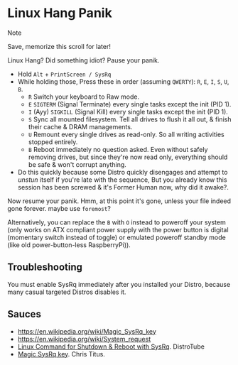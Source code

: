 # Linux Hang Panik

> [!NOTE]
> Save, memorize this scroll for later!

Linux Hang? Did something idiot? Pause your panik.

- Hold `Alt` + `PrintScreen / SysRq`
- While holding those, Press these in order (assuming `QWERTY`): `R`, `E`, `I`, `S`, `U`, `B`.
    - `R` Switch your keyboard to Raw mode.
    - `E` `SIGTERM` (Signal Terminate) every single tasks except the init (PID 1).
    - `I` (Ayy) `SIGKILL` (Signal Kill) every single tasks except the init (PID 1).
    - `S` Sync all mounted filesystem. Tell all drives to flush it all out, & finish their cache & DRAM managements.
    - `U` Remount every single drives as read-only. So all writing activities stopped entirely.
    - `B` Reboot immediately no question asked. Even without safely removing drives, but since they're now read only, everything should be safe & won't corrupt anything.
- Do this quickly because some Distro quickly disengages and attempt to *unstun* itself if you're late with the sequence, But you already know this session has been screwed & it's Former Human now, why did it awake?.

Now resume your panik. Hmm, at this point it's gone, unless your file indeed gone forever. maybe use `foremost`?

Alternatively, you can replace the `B` with `O` instead to poweroff your system (only works on ATX compliant power supply with the power button is digital (momentary switch instead of toggle) or emulated poweroff standby mode (like old power-button-less RaspberryPi)).

## Troubleshooting

You must enable SysRq immediately after you installed your Distro, because many casual targeted Distros disables it.

## Sauces

- https://en.wikipedia.org/wiki/Magic_SysRq_key
- https://en.wikipedia.org/wiki/System_request
- [Linux Command for Shutdown & Reboot with SysRq](https://youtu.be/BdRIhFcf4Do). DistroTube
- [Magic SysRq key](https://youtu.be/ZiX327d8Ys0). Chris Titus.